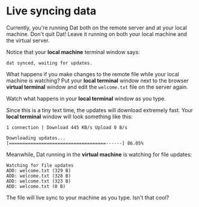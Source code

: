 # Live syncing data

Currently, you're running Dat both on the remote server and at your local machine. Don't quit Dat! Leave it running on both your local machine and the virtual server. 

Notice that your **local machine** terminal window says:

```
dat synced, waiting for updates.
``` 

What happens if you make changes to the remote file while your local machine is watching? Put your **local terminal** window next to the browser **virtual terminal** window and edit the `welcome.txt` file on the server again. 

Watch what happens in your **local terminal** window as you type. 

Since this is a tiny text time, the updates will download extremely fast. Your **local terminal** window will look something like this:
```
1 connection | Download 445 KB/s Upload 0 B/s

Downloading updates...
[====================================------] 86.05%

```
Meanwhile, Dat running in the **virtual machine** is watching for file updates:
```
Watching for file updates                                                          
ADD: welcome.txt (329 B)                                                           
ADD: welcome.txt (328 B)                                                           
ADD: welcome.txt (323 B)                                                           
ADD: welcome.txt (0 B) 
```
The file will live sync to your machine as you type. Isn't that cool? 
